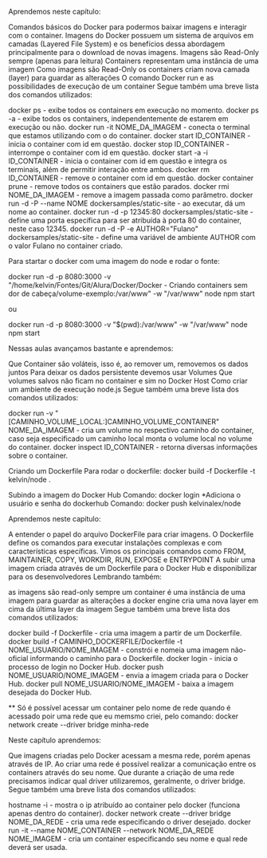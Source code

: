 Aprendemos neste capítulo:

Comandos básicos do Docker para podermos baixar imagens e interagir com o container.
Imagens do Docker possuem um sistema de arquivos em camadas (Layered File System) e os benefícios dessa abordagem principalmente para o download de novas imagens.
Imagens são Read-Only sempre (apenas para leitura)
Containers representam uma instância de uma imagem
Como imagens são Read-Only os containers criam nova camada (layer) para guardar as alterações
O comando Docker run e as possibilidades de execução de um container
Segue também uma breve lista dos comandos utilizados:

docker ps - exibe todos os containers em execução no momento.
docker ps -a - exibe todos os containers, independentemente de estarem em execução ou não.
docker run -it NOME_DA_IMAGEM - conecta o terminal que estamos utilizando com o do container.
docker start ID_CONTAINER - inicia o container com id em questão.
docker stop ID_CONTAINER - interrompe o container com id em questão.
docker start -a -i ID_CONTAINER - inicia o container com id em questão e integra os terminais, além de permitir interação entre ambos.
docker rm ID_CONTAINER - remove o container com id em questão.
docker container prune - remove todos os containers que estão parados.
docker rmi NOME_DA_IMAGEM - remove a imagem passada como parâmetro.
docker run -d -P --name NOME dockersamples/static-site - ao executar, dá um nome ao container.
docker run -d -p 12345:80 dockersamples/static-site - define uma porta específica para ser atribuída à porta 80 do container, neste caso 12345.
docker run -d -P -e AUTHOR="Fulano" dockersamples/static-site - define uma variável de ambiente AUTHOR com o valor Fulano no container criado.


Para startar o docker com uma imagem do node e rodar o fonte:

docker run -d -p 8080:3000 -v "/home/kelvin/Fontes/Git/Alura/Docker/Docker - Criando containers sem dor de cabeça/volume-exemplo:/var/www" -w "/var/www" node npm start

ou

docker run -d -p 8080:3000 -v "$(pwd):/var/www" -w "/var/www" node npm start

Nessas aulas avançamos bastante e aprendemos:

Que Container são voláteis, isso é, ao remover um, removemos os dados juntos
Para deixar os dados persistente devemos usar Volumes
Que volumes salvos não ficam no container e sim no Docker Host
Como criar um ambiente de execução node.js
Segue também uma breve lista dos comandos utilizados:

docker run -v "[CAMINHO_VOLUME_LOCAL:]CAMINHO_VOLUME_CONTAINER" NOME_DA_IMAGEM - cria um volume no respectivo caminho do container, caso seja especificado um caminho local monta o volume local no volume do container.
docker inspect ID_CONTAINER - retorna diversas informações sobre o container.

Criando um Dockerfile
Para rodar o dockerfile:
docker build -f Dockerfile -t kelvin/node .

Subindo a imagem do Docker Hub
Comando:
docker login
*Adiciona o usuário e senha do dockerhub
Comando:
docker push kelvinalex/node

Aprendemos neste capítulo:

A entender o papel do arquivo DockerFile para criar imagens.
O Dockerfile define os comandos para executar instalações complexas e com características específicas.
Vimos os principais comandos como FROM, MAINTAINER, COPY, WORKDIR, RUN, EXPOSE e ENTRYPOINT
A subir uma imagem criada através de um Dockerfile para o Docker Hub e disponibilizar para os desenvolvedores
Lembrando também:

as imagens são read-only sempre
um container é uma instância de uma imagem
para guardar as alterações a docker engine cria uma nova layer em cima da última layer da imagem
Segue também uma breve lista dos comandos utilizados:

docker build -f Dockerfile - cria uma imagem a partir de um Dockerfile.
docker build -f CAMINHO_DOCKERFILE/Dockerfile -t NOME_USUARIO/NOME_IMAGEM - constrói e nomeia uma imagem não-oficial informando o caminho para o Dockerfile.
docker login - inicia o processo de login no Docker Hub.
docker push NOME_USUARIO/NOME_IMAGEM - envia a imagem criada para o Docker Hub.
docker pull NOME_USUARIO/NOME_IMAGEM - baixa a imagem desejada do Docker Hub.

** Só é possível acessar um container pelo nome de rede quando é acessado poir uma rede que eu memsmo criei, pelo comando:
docker network create --driver bridge minha-rede

Neste capítulo aprendemos:

Que imagens criadas pelo Docker acessam a mesma rede, porém apenas através de IP.
Ao criar uma rede é possível realizar a comunicação entre os containers através do seu nome.
Que durante a criação de uma rede precisamos indicar qual driver utilizaremos, geralmente, o driver bridge.
Segue também uma breve lista dos comandos utilizados:

hostname -i - mostra o ip atribuído ao container pelo docker (funciona apenas dentro do container).
docker network create --driver bridge NOME_DA_REDE - cria uma rede especificando o driver desejado.
docker run -it --name NOME_CONTAINER --network NOME_DA_REDE NOME_IMAGEM - cria um container especificando seu nome e qual rede deverá ser usada.